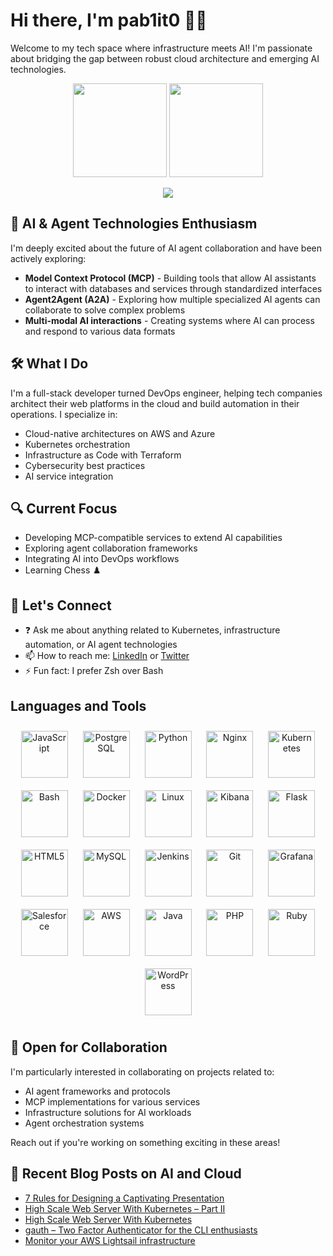 # Hi there, I'm pab1it0 👋🏻

Welcome to my tech space where infrastructure meets AI! I'm passionate about bridging the gap between robust cloud architecture and emerging AI technologies.

<p align=center>
  <img height="150px" src="https://github-readme-stats.vercel.app/api?username=pab1it0&show_icons=true&theme=tokyonight&hide_title=true&count_private=true" />
  <img height="150px" src="https://github-readme-stats.vercel.app/api/top-langs/?username=pab1it0&layout=compact&hide=html,Makefile&text_color=daf7dc&bg_color=151515" />
</p>

<p align=center>
  <img src="https://komarev.com/ghpvc/?username=pab1it0" />
</p>

## 🤖 AI & Agent Technologies Enthusiasm

I'm deeply excited about the future of AI agent collaboration and have been actively exploring:

- **Model Context Protocol (MCP)** - Building tools that allow AI assistants to interact with databases and services through standardized interfaces
- **Agent2Agent (A2A)** - Exploring how multiple specialized AI agents can collaborate to solve complex problems
- **Multi-modal AI interactions** - Creating systems where AI can process and respond to various data formats

## 🛠️ What I Do

I'm a full-stack developer turned DevOps engineer, helping tech companies architect their web platforms in the cloud and build automation in their operations. I specialize in:

- Cloud-native architectures on AWS and Azure
- Kubernetes orchestration
- Infrastructure as Code with Terraform
- Cybersecurity best practices
- AI service integration

## 🔍 Current Focus

- Developing MCP-compatible services to extend AI capabilities
- Exploring agent collaboration frameworks
- Integrating AI into DevOps workflows
- Learning Chess ♟️

## 💬 Let's Connect

- ❓ Ask me about anything related to Kubernetes, infrastructure automation, or AI agent technologies
- 📫 How to reach me: [LinkedIn](https://www.linkedin.com/in/pavelshklovsky/) or [Twitter](https://twitter.com/pab1it0)
- ⚡ Fun fact: I prefer Zsh over Bash

## Languages and Tools  
<div align="center">  
<img style="margin: 10px" src="https://profilinator.rishav.dev/skills-assets/javascript-original.svg" alt="JavaScript" height="75" />  
<img style="margin: 10px" src="https://profilinator.rishav.dev/skills-assets/postgresql-original-wordmark.svg" alt="PostgreSQL" height="75" />  
<img style="margin: 10px" src="https://profilinator.rishav.dev/skills-assets/python-original.svg" alt="Python" height="75" />  
<img style="margin: 10px" src="https://profilinator.rishav.dev/skills-assets/nginx-original.svg" alt="Nginx" height="75" />  
<img style="margin: 10px" src="https://profilinator.rishav.dev/skills-assets/kubernetes-icon.svg" alt="Kubernetes" height="75" />  
<img style="margin: 10px" src="https://profilinator.rishav.dev/skills-assets/gnu_bash-icon.svg" alt="Bash" height="75" />  
<img style="margin: 10px" src="https://profilinator.rishav.dev/skills-assets/docker-original-wordmark.svg" alt="Docker" height="75" />  
<img style="margin: 10px" src="https://profilinator.rishav.dev/skills-assets/linux-original.svg" alt="Linux" height="75" />  
<img style="margin: 10px" src="https://profilinator.rishav.dev/skills-assets/kibana.png" alt="Kibana" height="75" />  
<img style="margin: 10px" src="https://profilinator.rishav.dev/skills-assets/flask.png" alt="Flask" height="75" />  
<img style="margin: 10px" src="https://profilinator.rishav.dev/skills-assets/html5-original-wordmark.svg" alt="HTML5" height="75" />  
<img style="margin: 10px" src="https://profilinator.rishav.dev/skills-assets/mysql-original-wordmark.svg" alt="MySQL" height="75" />  
<img style="margin: 10px" src="https://profilinator.rishav.dev/skills-assets/jenkins-icon.svg" alt="Jenkins" height="75" />  
<img style="margin: 10px" src="https://profilinator.rishav.dev/skills-assets/git-scm-icon.svg" alt="Git" height="75" />  
<img style="margin: 10px" src="https://profilinator.rishav.dev/skills-assets/grafana.png" alt="Grafana" height="75" />  
<img style="margin: 10px" src="https://profilinator.rishav.dev/skills-assets/salesforce.png" alt="Salesforce" height="75" />  
<img style="margin: 10px" src="https://profilinator.rishav.dev/skills-assets/amazonwebservices-original-wordmark.svg" alt="AWS" height="75" />  
<img style="margin: 10px" src="https://profilinator.rishav.dev/skills-assets/java-original-wordmark.svg" alt="Java" height="75" />  
<img style="margin: 10px" src="https://profilinator.rishav.dev/skills-assets/php-original.svg" alt="PHP" height="75" />  
<img style="margin: 10px" src="https://profilinator.rishav.dev/skills-assets/ruby-original-wordmark.svg" alt="Ruby" height="75" />  
<img style="margin: 10px" src="https://profilinator.rishav.dev/skills-assets/wordpress.png" alt="WordPress" height="75" />  
</div>

## 🤝 Open for Collaboration

I'm particularly interested in collaborating on projects related to:
- AI agent frameworks and protocols
- MCP implementations for various services
- Infrastructure solutions for AI workloads
- Agent orchestration systems

Reach out if you're working on something exciting in these areas!

## 📝 Recent Blog Posts on AI and Cloud

<!-- BLOG-POST-LIST:START -->
- [7 Rules for Designing a Captivating Presentation](https://www.cloudefined.com/blog/7-rules-for-designing-a-captivating-presentation)
- [High Scale Web Server With Kubernetes – Part II](https://www.cloudefined.com/blog/high-scale-web-server-with-kubernetes-part-ii)
- [High Scale Web Server With Kubernetes](https://www.cloudefined.com/blog/high-scale-web-server-with-kubernetes)
- [gauth – Two Factor Authenticator for the CLI enthusiasts](https://www.cloudefined.com/blog/gauth-two-factor-authenticator-for-the-cli-enthusiasts)
- [Monitor your AWS Lightsail infrastructure](https://www.cloudefined.com/blog/monitor-your-aws-lighsail-instances)
<!-- BLOG-POST-LIST:END -->
